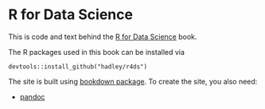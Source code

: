 # R for Data Science

This is code and text behind the [R for Data Science](http://r4ds.had.co.nz)
book. 

The R packages used in this book can be installed via

```{r}
devtools::install_github("hadley/r4ds")
```
The site is built using [bookdown package](https://github.com/rstudio/bookdown).
To create the site, you also need:

* [pandoc](http://johnmacfarlane.net/pandoc/)
